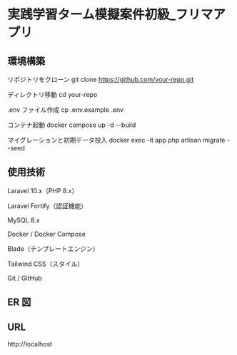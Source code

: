 # 実践学習ターム模擬案件初級\_フリマアプリ

## 環境構築　

リポジトリをクローン
git clone https://github.com/your-repo.git

ディレクトリ移動
cd your-repo

.env ファイル作成
cp .env.example .env

コンテナ起動
docker compose up -d --build

マイグレーションと初期データ投入
docker exec -it app php artisan migrate --seed

## 使用技術

Laravel 10.x（PHP 8.x）

Laravel Fortify（認証機能）

MySQL 8.x

Docker / Docker Compose

Blade（テンプレートエンジン）

Tailwind CSS（スタイル）

Git / GitHub

## ER 図

## URL

http://localhost
